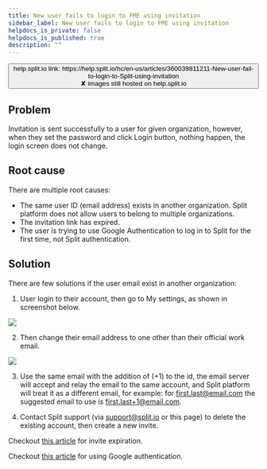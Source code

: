 ```yaml
---
title: New user fails to login to FME using invitation
sidebar_label: New user fails to login to FME using invitation
helpdocs_is_private: false
helpdocs_is_published: true
description: ""
---
```


<p>
  <button style={{borderRadius:'8px', border:'1px', fontFamily:'Courier New', fontWeight:'800', textAlign:'left'}}> help.split.io link: https://help.split.io/hc/en-us/articles/360039811211-New-user-fail-to-login-to-Split-using-invitation <br /> ✘ images still hosted on help.split.io </button>
</p>

## Problem

Invitation is sent successfully to a user for given organization, however, when they set the password and click Login button, nothing happen, the login screen does not change.

## Root cause

There are multiple root causes:

* The same user ID (email address) exists in another organization. Split platform does not allow users to belong to multiple organizations.
* The invitation link has expired.
* The user is trying to use Google Authentication to log in to Split for the first time, not Split authentication.

## Solution

There are few solutions if the user email exist in another organization:

1. User login to their account, then go to My settings, as shown in screenshot below.

![](https://help.split.io/hc/article_attachments/15594768163853)

2. Then change their email address to one other than their official work email.

![](https://help.split.io/hc/article_attachments/15594760553357)

3. Use the same email with the addition of (+1) to the id, the email server will accept and relay the email to the same account, and Split platform will treat it as a different email, for example: for first.last@email.com the suggested email to use is first.last+1@email.com.

4. Contact Split support (via support@split.io or this page) to delete the existing account, then create a new invite.

Checkout [this article](https://help.split.io/hc/en-us/articles/360032491232) for invite expiration.

Checkout [this article](https://help.split.io/hc/en-us/articles/360027863351) for using Google authentication.